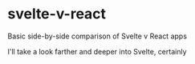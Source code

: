 # svelte-v-react

Basic side-by-side comparison of Svelte v React apps

I'll take a look farther and deeper into Svelte, certainly
